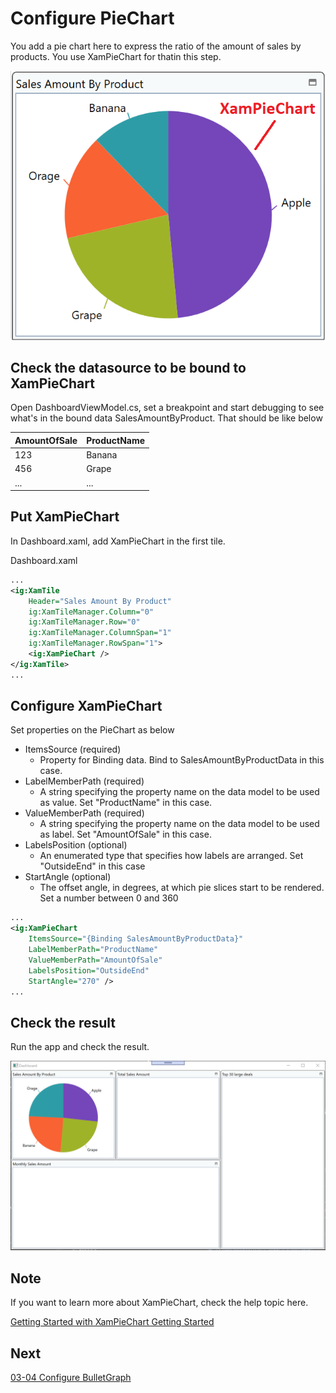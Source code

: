 # Configure PieChart

You add a pie chart here to express the ratio of the amount of sales by products. You use XamPieChart for thatin this step.

![](../assets/03-03-00.png)

## Check the datasource to be bound to XamPieChart

Open DashboardViewModel.cs, set a breakpoint and start debugging to see what's in the bound data SalesAmountByProduct. That should be like below 

| AmountOfSale | ProductName |
----|---- 
| 123 | Banana |
| 456 | Grape |
| ... | ... |

## Put XamPieChart

In Dashboard.xaml, add XamPieChart in the first tile.

Dashboard.xaml

```xml
...
<ig:XamTile
    Header="Sales Amount By Product"
    ig:XamTileManager.Column="0"
    ig:XamTileManager.Row="0" 
    ig:XamTileManager.ColumnSpan="1"
    ig:XamTileManager.RowSpan="1">
    <ig:XamPieChart />
</ig:XamTile>
...
```

## Configure XamPieChart

Set properties on the PieChart as below

- ItemsSource (required)
    - Property for Binding data. Bind to SalesAmountByProductData in this case.
- LabelMemberPath (required)
    - A string specifying the property name on the data model to be used as value. Set "ProductName" in this case.
- ValueMemberPath (required)
    - A string specifying the property name on the data model to be used as label. Set "AmountOfSale" in this case.
- LabelsPosition (optional)
    - An enumerated type that specifies how labels are arranged. Set "OutsideEnd" in this case
- StartAngle (optional)
    - The offset angle, in degrees, at which pie slices start to be rendered. Set a number between 0 and 360

```xml
...
<ig:XamPieChart 
    ItemsSource="{Binding SalesAmountByProductData}" 
    LabelMemberPath="ProductName" 
    ValueMemberPath="AmountOfSale"
    LabelsPosition="OutsideEnd" 
    StartAngle="270" />
...
```

## Check the result

Run the app and check the result.

![](../assets/03-03-01.png)

## Note

If you want to learn more about XamPieChart, check the help topic here.

[Getting Started with XamPieChart
Getting Started](https://www.infragistics.com/help/wpf/piechart-getting-started-with-piechart)

## Next
[03-04 Configure BulletGraph](03-04-Configure-BulletGraph.md)
